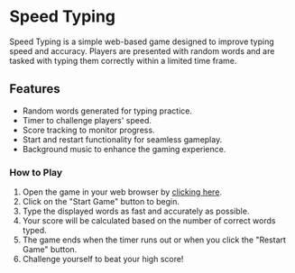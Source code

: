# Speed Typing

Speed Typing is a simple web-based game designed to improve typing speed and accuracy. Players are presented with random words and are tasked with typing them correctly within a limited time frame.

## Features

- Random words generated for typing practice.
- Timer to challenge players' speed.
- Score tracking to monitor progress.
- Start and restart functionality for seamless gameplay.
- Background music to enhance the gaming experience.

### How to Play

1. Open the game in your web browser by [clicking here](file:///C:/Users/rory2/Documents/VS%20Code%20Practice/Typing%20Game/index.html).
2. Click on the "Start Game" button to begin.
3. Type the displayed words as fast and accurately as possible.
4. Your score will be calculated based on the number of correct words typed.
5. The game ends when the timer runs out or when you click the "Restart Game" button.
6. Challenge yourself to beat your high score!

